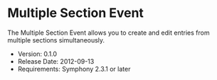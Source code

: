 # Multiple Section Event

The Multiple Section Event allows you to create and edit entries from multiple sections simultaneously.

- Version: 0.1.0
- Release Date: 2012-09-13
- Requirements: Symphony 2.3.1 or later